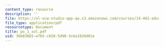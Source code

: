 ```yaml
---
content_type: resource
description: ''
file: https://ol-ocw-studio-app-qa.s3.amazonaws.com/courses/14-462-advanced-macroeconomics-ii-spring-2004/36b836b5e7b5cb505d903c6a1020d01e_ps_1_sol.pdf
file_type: application/pdf
resourcetype: Document
title: ps_1_sol.pdf
uid: 36b836b5-e7b5-cb50-5d90-3c6a1020d01e
---
```

